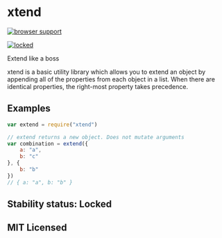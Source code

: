 # xtend

[![browser support][3]][4]

[![locked](http://badges.github.io/stability-badges/dist/locked.svg)](http://github.com/badges/stability-badges)

Extend like a boss

xtend is a basic utility library which allows you to extend an object by appending all of the properties from each object in a list. When there are identical properties, the right-most property takes precedence.


















<extoc></extoc>

## Examples

```js
var extend = require("xtend")

// extend returns a new object. Does not mutate arguments
var combination = extend({
    a: "a",
    b: "c"
}, {
    b: "b"
})
// { a: "a", b: "b" }
```

## Stability status: Locked

## MIT Licensed 


  [3]: http://ci.testling.com/Raynos/xtend.png
  [4]: http://ci.testling.com/Raynos/xtend
